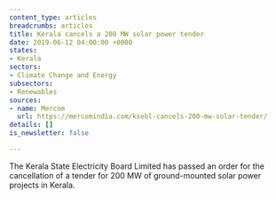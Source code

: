 ```yaml
---
content_type: articles
breadcrumbs: articles
title: Kerala cancels a 200 MW solar power tender
date: 2019-06-12 04:00:00 +0000
states:
- Kerala
sectors:
- Climate Change and Energy
subsectors:
- Renewables
sources:
- name: Mercom
  url: https://mercomindia.com/ksebl-cancels-200-mw-solar-tender/
details: []
is_newsletter: false

---
```

The Kerala State Electricity Board Limited has passed an order for the cancellation of a tender for 200 MW of ground-mounted solar power projects in Kerala.
